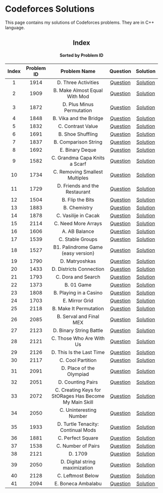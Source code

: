 # Codeforces Solutions

This page contains my solutions of Codeforces problems. They are in C++ language.  


<div align="center">

## Index 
#### Sorted by Problem ID 
|  Index  | Problem ID | Problem Name | Question | Solution |
| :-----: |  :--------: | :----------: | :------: | :------: |
| 1 | 1914 | D. Three Activities | [Question](https://codeforces.com/problemset/problem/1914/D) | [Solution](https://github.com/neharvard/CodeForces/blob/main/Codes/1914%20D.%20Three%20Activities.cpp)
| 2 | 1909 | B. Make Almost Equal With Mod | [Question](https://codeforces.com/problemset/problem/1909/B) | [Solution](https://github.com/neharvard/CodeForces/blob/main/Codes/1909%20B.%20Make%20Almost%20Equal%20With%20Mod.cpp)
| 3 | 1872 | D. Plus Minus Permutation | [Question](https://codeforces.com/problemset/problem/1872/D) | [Solution](https://github.com/neharvard/CodeForces/blob/main/Codes/1872%20D.%20Plus%20Minus%20Permutation.cpp)
| 4 | 1848 | B. Vika and the Bridge | [Question](https://codeforces.com/problemset/problem/1848/B) | [Solution](https://github.com/neharvard/CodeForces/blob/main/Codes/1848%20B.%20Vika%20and%20the%20Bridge.cpp)
| 5 | 1832 | C. Contrast Value | [Question](https://codeforces.com/problemset/problem/1832/C) | [Solution](https://github.com/neharvard/CodeForces/blob/main/Codes/1832%20C.%20Contrast%20Value.cpp)
| 6 | 1691 | B. Shoe Shuffling | [Question](https://codeforces.com/problemset/problem/1691/B) | [Solution](https://github.com/neharvard/CodeForces/blob/main/1691%20B.%20Shoe%20Shuffling.cpp)
| 7 | 1837 | B. Comparison String | [Question](https://codeforces.com/problemset/problem/1837/B) | [Solution](https://github.com/neharvard/CodeForces/blob/main/1837%20B.%20Comparison%20String.cpp)
| 8 | 1692 | E. Binary Deque | [Question](https://codeforces.com/contest/1692/problem/E) | [Solution](https://github.com/neharvard/CodeForces/blob/main/1692%20E.%20Binary%20Deque.cpp)
| 9 | 1582 | C. Grandma Capa Knits a Scarf | [Question](https://codeforces.com/problemset/problem/1582/C) | [Solution](https://github.com/neharvard/CodeForces/blob/main/1582%20C.%20Grandma%20Capa%20Knits%20a%20Scarf.cpp)
| 10 | 1734 | C. Removing Smallest Multiples | [Question](https://codeforces.com/problemset/problem/1734/C) | [Solution](https://github.com/neharvard/CodeForces/blob/main/1734%20C.%20Removing%20Smallest%20Multiples.cpp)
| 11 | 1729 | D. Friends and the Restaurant | [Question](https://codeforces.com/problemset/problem/1729/D) | [Solution](https://github.com/neharvard/CodeForces/blob/main/1729%20D.%20Friends%20and%20the%20Restaurant.cpp)
| 12 | 1504 | B. Flip the Bits | [Question](https://codeforces.com/contest/1504/problem/B) | [Solution](https://github.com/neharvard/CodeForces/blob/main/1504%20B.%20Flip%20the%20Bits.cpp)
| 13 | 1883 | B. Chemistry | [Question](https://codeforces.com/problemset/problem/1883/B) | [Solution](https://github.com/neharvard/CodeForces/blob/main/1883%20B.%20Chemistry.cpp)
| 14 | 1878 | C. Vasilije in Cacak | [Question](https://codeforces.com/problemset/problem/1878/C) | [Solution](https://github.com/neharvard/CodeForces/blob/main/1878%20C.%20Vasilije%20in%20Cacak.cpp)
| 15 | 2114 | C. Need More Arrays | [Question](https://codeforces.com/contest/2114/problem/C) | [Solution](https://github.com/neharvard/CodeForces/blob/main/2114%20C.%20Need%20More%20Arrays.cpp)
| 16 | 1606 | A. AB Balance | [Question](https://codeforces.com/contest/1606/problem/A) | [Solution](https://github.com/neharvard/CodeForces/blob/main/1606%20A.%20AB%20Balance.cpp)
| 17 | 1539 | C. Stable Groups | [Question](https://codeforces.com/problemset/problem/1539/C) | [Solution](https://github.com/neharvard/CodeForces/blob/main/1539%20C.%20Stable%20Groups.cpp)
| 18 | 1527 | B1. Palindrome Game (easy version) | [Question](https://codeforces.com/problemset/problem/1527/B1) | [Solution](https://github.com/neharvard/CodeForces/blob/main/1527%20B1.%20Palindrome%20Game%20(easy%20version).cpp)
| 19 | 1790 | D. Matryoshkas | [Question](https://codeforces.com/problemset/problem/1790/D) | [Solution](https://github.com/neharvard/CodeForces/blob/main/1790%20D.%20Matryoshkas.cpp)
| 20 | 1433 | D. Districts Connection | [Question](https://codeforces.com/problemset/problem/1433/D) | [Solution](https://github.com/neharvard/CodeForces/blob/main/1433%20D.%20Districts%20Connection.cpp)
| 21 | 1793 | C. Dora and Search | [Question](https://codeforces.com/problemset/problem/1793/C) | [Solution](https://github.com/neharvard/CodeForces/blob/main/1793%20C.%20Dora%20and%20Search.cpp)
| 22 | 1373 | B. 01 Game | [Question](https://codeforces.com/problemset/problem/1373/B) | [Solution](https://github.com/neharvard/CodeForces/blob/main/1373%20B.%2001%20Game.cpp)
| 23 | 1808 | B. Playing in a Casino | [Question](https://codeforces.com/problemset/problem/1808/B) | [Solution](https://github.com/neharvard/CodeForces/blob/main/1808%20B.%20Playing%20in%20a%20Casino.cpp)
| 24 | 1703 | E. Mirror Grid | [Question](https://codeforces.com/problemset/problem/1703/E) | [Solution](https://github.com/neharvard/CodeForces/blob/main/1703%20E.%20Mirror%20Grid.cpp)
| 25 | 2118 | B. Make It Permutation | [Question](https://codeforces.com/contest/2118/problem/B) | [Solution](https://github.com/neharvard/CodeForces/blob/main/2118%20B.%20Make%20It%20Permutation.cpp)
| 26 | 2085 | B. Serval and Final MEX | [Question](https://codeforces.com/contest/2085/problem/B) | [Solution](https://github.com/neharvard/CodeForces/blob/main/2085%20B.%20Serval%20and%20Final%20MEX.cpp)
| 27 | 2123 | D. Binary String Battle | [Question](https://codeforces.com/contest/2123/problem/D) | [Solution](https://github.com/neharvard/CodeForces/blob/main/2123%20D.%20Binary%20String%20Battle.cpp)
| 28 | 2121 | C. Those Who Are With Us | [Question](https://codeforces.com/contest/2121/problem/C) | [Solution](https://github.com/neharvard/CodeForces/blob/main/2121%20C.%20Those%20Who%20Are%20With%20Us.cpp)
| 29 | 2126 | D. This Is the Last Time | [Question](https://codeforces.com/contest/2126/problem/D) | [Solution](https://github.com/neharvard/CodeForces/blob/main/2126%20D.%20This%20Is%20the%20Last%20Time.cpp)
| 30 | 2117 | C. Cool Partition | [Question](https://codeforces.com/contest/2117/problem/C) | [Solution](https://github.com/neharvard/CodeForces/blob/main/2117%20C.%20Cool%20Partition.cpp)
| 31 | 2091 | D. Place of the Olympiad | [Question](https://codeforces.com/contest/2091/problem/D) | [Solution](https://github.com/neharvard/CodeForces/blob/main/2091%20D.%20Place%20of%20the%20Olympiad.cpp)
| 32 | 2051 | D. Counting Pairs | [Question](https://codeforces.com/contest/2051/problem/D) | [Solution](https://github.com/neharvard/CodeForces/blob/main/2051%20D.%20Counting%20Pairs.cpp)
| 33 | 2072 | C. Creating Keys for StORages Has Become My Main Skill | [Question](https://codeforces.com/contest/2072/problem/C) | [Solution](https://github.com/neharvard/CodeForces/blob/main/2072%20C.%20Creating%20Keys%20for%20StORages%20Has%20Become%20My%20Main%20Skill.cpp)
| 34 | 2050 | C. Uninteresting Number | [Question](https://codeforces.com/contest/2050/problem/C) | [Solution](https://github.com/neharvard/CodeForces/blob/main/2050%20C.%20Uninteresting%20Number.cpp)
| 35 | 1933 | D. Turtle Tenacity: Continual Mods | [Question](https://codeforces.com/contest/1933/problem/D) | [Solution](https://github.com/neharvard/CodeForces/blob/main/1933%20D.%20Turtle%20Tenacity%3A%20Continual%20Mods.cpp)
| 36 | 1881 | C. Perfect Square | [Question](https://codeforces.com/contest/1881/problem/C) | [Solution](https://github.com/neharvard/CodeForces/blob/main/1881%20C.%20Perfect%20Square.cpp)
| 37 | 1538 | C. Number of Pairs | [Question](https://codeforces.com/contest/1538/problem/C) | [Solution](https://github.com/neharvard/CodeForces/blob/main/1538%20C.%20Number%20of%20Pairs.cpp)
| 38 | 2121 | D. 1709 | [Question](https://codeforces.com/contest/2121/problem/D) | [Solution](https://github.com/neharvard/CodeForces/blob/main/2121%20D.%201709.cpp)
| 39 | 2050 | D. Digital string maximization | [Question](https://codeforces.com/contest/2050/problem/D) | [Solution](https://github.com/neharvard/CodeForces/blob/main/2050%20D.%20Digital%20string%20maximization.cpp)
| 40 | 2128 | C. Leftmost Below | [Question](https://codeforces.com/contest/2128/problem/C) | [Solution](https://github.com/neharvard/CodeForces/blob/main/2128%20C.%20Leftmost%20Below.cpp)
| 41 | 2094 | E. Boneca Ambalabu | [Question](https://codeforces.com/contest/2094/problem/E) | [Solution](https://github.com/neharvard/CodeForces/blob/main/2094%20E.%20Boneca%20Ambalabu.cpp)


